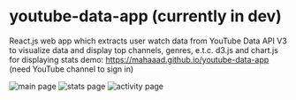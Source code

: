 # youtube-data-app (currently in dev)
React.js web app which extracts user watch data from YouTube Data API V3 to visualize data and display top channels, genres, e.t.c. d3.js and chart.js for displaying stats
demo: https://mahaaad.github.io/youtube-data-app (need YouTube channel to sign in)

![main page](https://i.imgur.com/wbnfUsg.png)
![stats page](https://i.imgur.com/PVsd32J.png)
![activity page](https://i.imgur.com/Q8NOFoX.png)
